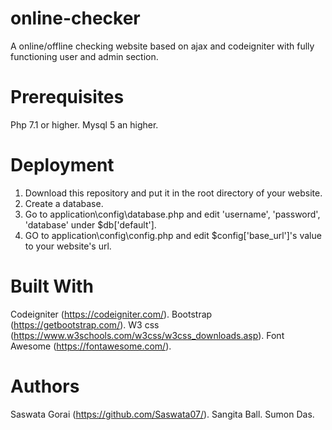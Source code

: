 # online-checker

A online/offline checking website based on ajax and codeigniter with fully functioning user and admin section.

# Prerequisites

Php 7.1 or higher.
Mysql 5 an higher.

# Deployment

1. Download this repository and put it in the root directory of your website. 
2. Create a database.
3. Go to application\config\database.php and edit 'username', 'password', 'database' under $db['default'].
4. GO to application\config\config.php and edit $config['base_url']'s value to your website's url.

# Built With

Codeigniter (https://codeigniter.com/).
Bootstrap (https://getbootstrap.com/).
W3 css (https://www.w3schools.com/w3css/w3css_downloads.asp).
Font Awesome (https://fontawesome.com/).

# Authors

Saswata Gorai (https://github.com/Saswata07/).
Sangita Ball.
Sumon Das.
